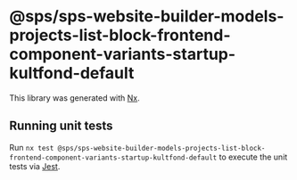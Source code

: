 # @sps/sps-website-builder-models-projects-list-block-frontend-component-variants-startup-kultfond-default

This library was generated with [Nx](https://nx.dev).

## Running unit tests

Run `nx test @sps/sps-website-builder-models-projects-list-block-frontend-component-variants-startup-kultfond-default` to execute the unit tests via [Jest](https://jestjs.io).
